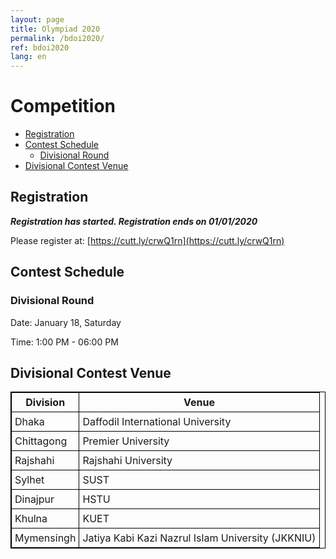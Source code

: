 ```yaml
---
layout: page
title: Olympiad 2020
permalink: /bdoi2020/
ref: bdoi2020
lang: en
---
```


<style type="text/css">
.tg  {border-collapse:collapse;border-spacing:0;}
.tg td{padding:10px 5px;border-style:solid;border-width:1px;overflow:hidden;word-break:normal;border-color:black;}
.tg th{padding:10px 5px;border-style:solid;border-width:1px;overflow:hidden;word-break:normal;border-color:black;}
.tg .tg-0pky{border-color:inherit;text-align:left;vertical-align:top}
table{
  border-collapse: collapse;
  border-spacing: 0;
  border:1px solid #000000;
}
th{
  padding: 5px;
  border:1px solid #000000;
}
td{
  padding: 5px;
  border:1px solid #000000;
}
</style>

# Competition #

* [Registration](#registration)
* [Contest Schedule](#contest-schedule)
    * [Divisional Round](#divisional-round)
* [Divisional Contest Venue](#divisional-contest-venue)

## Registration ##
***Registration has started. Registration ends on 01/01/2020***

Please register at: [https://cutt.ly/crwQ1rn](https://cutt.ly/crwQ1rn)


## Contest Schedule ##
### Divisional Round ###
Date: January 18, Saturday

Time: 1:00 PM - 06:00 PM

## Divisional Contest Venue ##

| Division | Venue |
|----------|------|
| Dhaka | Daffodil International University |
| Chittagong | Premier University |
| Rajshahi | Rajshahi University |
| Sylhet | SUST |
| Dinajpur | HSTU |
| Khulna | KUET |
| Mymensingh | Jatiya Kabi Kazi Nazrul Islam University (JKKNIU) |
